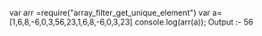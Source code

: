 var arr =require("array_filter_get_unique_element")
var a=[1,6,8,-6,0,3,56,23,1,6,8,-6,0,3,23]
console.log(arr(a));
Output :- 56